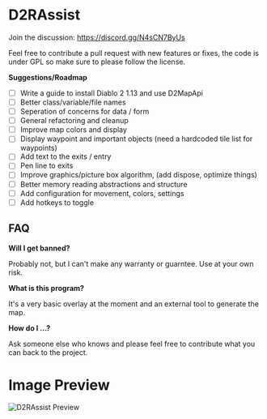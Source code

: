 # D2RAssist

Join the discussion: https://discord.gg/N4sCN7ByUs

Feel free to contribute a pull request with new features or fixes, the code is under GPL so make sure to please follow the license.

**Suggestions/Roadmap**
- [ ] Write a guide to install Diablo 2 1.13 and use D2MapApi
- [ ] Better class/variable/file names
- [ ] Seperation of concerns for data / form
- [ ] General refactoring and cleanup
- [ ] Improve map colors and display
- [ ] Display waypoint and important objects (need a hardcoded tile list for waypoints)
- [ ] Add text to the exits / entry
- [ ] Pen line to exits
- [ ] Improve graphics/picture box algorithm, (add dispose, optimize things)
- [ ] Better memory reading abstractions and structure
- [ ] Add configuration for movement, colors, settings
- [ ] Add hotkeys to toggle

## FAQ

**Will I get banned?**

Probably not, but I can't make any warranty or guarntee. Use at your own risk.

**What is this program?**

It's a very basic overlay at the moment and an external tool to generate the map.

**How do I ...?**

Ask someone else who knows and please feel free to contribute what you can back to the project.

# Image Preview

![D2RAssist Preview](https://raw.githubusercontent.com/misterokaygo/D2RAssist/main/image.png)
